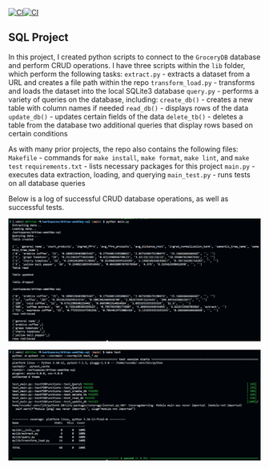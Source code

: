 [![CI](https://github.com/nogibjj/drktao-week5mp-sql/actions/workflows/cicd.yml/badge.svg)](https://github.com/nogibjj/drktao-week5mp-sql/actions/workflows/cicd.yml)[![CI](https://github.com/nogibjj/drktao-week5mp-sql/actions/workflows/cicd.yml/badge.svg)](https://github.com/nogibjj/drktao-week5mp-sql/actions/workflows/cicd.yml)
## SQL Project
In this project, I created python scripts to connect to the `GroceryDB` database and perform CRUD operations. I have three scripts within the `lib` folder, which perform the following tasks:
`extract.py` - extracts a dataset from a URL and creates a file path within the repo
`transform_load.py` - transforms and loads the dataset into the local SQLite3 database
`query.py` - performs a variety of queries on the database, including:
        `create_db()` - creates a new table with column names if needed
        `read_db()` - displays rows of the data
        `update_db()` - updates certain fields of the data
        `delete_tb()` - deletes a table from the database
        two additional queries that display rows based on certain conditions

As with many prior projects, the repo also contains the following files:
`Makefile` - commands for `make install`, `make format`, `make lint`, and `make test`
`requirements.txt` - lists necessary packages for this project
`main.py` - executes data extraction, loading, and querying
`main_test.py` - runs tests on all database queries

Below is a log of successful CRUD database operations, as well as successful tests.

![Alt text](data/CRUD.png)

![Alt text](data/tests.png)
